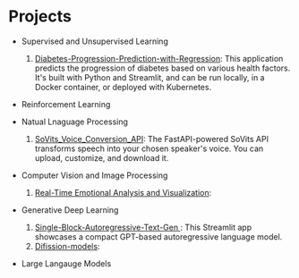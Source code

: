 # Projects

- Supervised and Unsupervised Learning
    1. [Diabetes-Progression-Prediction-with-Regression](/Diabetes-Progression-Prediction-with-Regression): This application predicts the progression of diabetes based on various health factors. It's built with Python and Streamlit, and can be run locally, in a Docker container, or deployed with Kubernetes.

- Reinforcement Learning

- Natual Lnaguage Processing
    1. [SoVits_Voice_Conversion_API](https://github.com/ajinkyavbhandare/SoVits_Voice_Conversion_API): The FastAPI-powered SoVits API transforms speech into your chosen speaker's voice. You can upload, customize, and download it.
       
- Computer Vision and Image Processing  
    1. [Real-Time Emotional Analysis and Visualization]():

- Generative Deep Learning
    1. [Single-Block-Autoregressive-Text-Gen ](https://github.com/ajinkyavbhandare/Single-Block-Autoregressive-Text-Gen): This Streamlit app showcases a compact GPT-based autoregressive language model. 
    2. [Difission-models](/diffusion-models):
    
 - Large Langauge Models
 

